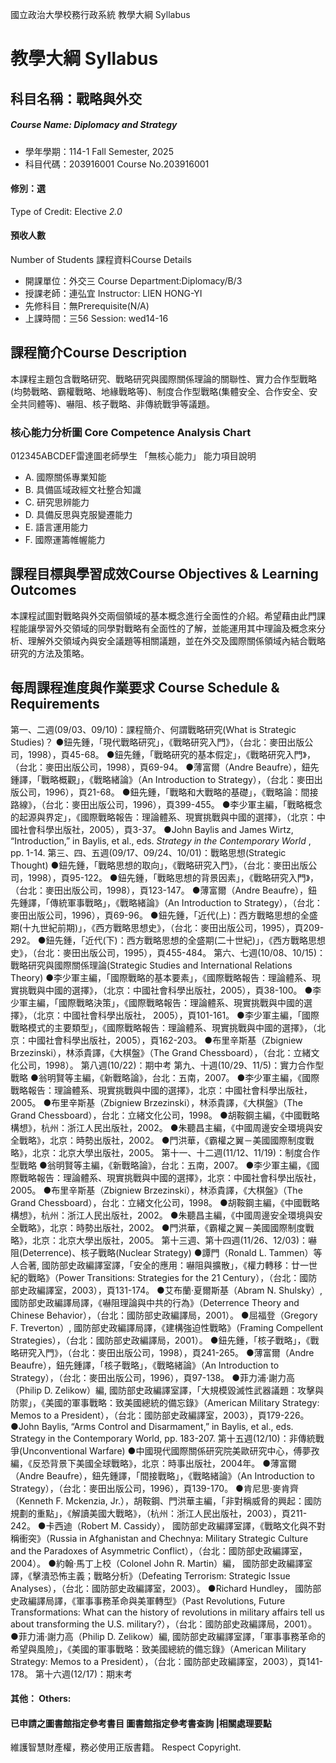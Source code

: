 國立政治大學校務行政系統 教學大綱 Syllabus
# 教學大綱 Syllabus
##  科目名稱：戰略與外交 
#####  Course Name: Diplomacy and Strategy
  * 學年學期：114-1 Fall Semester, 2025 
  * 科目代碼：203916001 Course No.203916001
#### 修別：選
Type of Credit: Elective 
_2.0_
#### 預收人數
Number of Students
課程資料Course Details
  * 開課單位：外交三 Course Department:Diplomacy/B/3 
  * 授課老師：連弘宜 Instructor: LIEN HONG-YI 
  * 先修科目：無Prerequisite(N/A)
  * 上課時間：三56 Session: wed14-16
##  課程簡介Course Description
本課程主題包含戰略研究、戰略研究與國際關係理論的關聯性、實力合作型戰略(均勢戰略、霸權戰略、地緣戰略等)、制度合作型戰略(集體安全、合作安全、安全共同體等)、嚇阻、核子戰略、非傳統戰爭等議題。
###  核心能力分析圖 Core Competence Analysis Chart
012345ABCDEF雷達圖老師學生
「無核心能力」 
能力項目說明
  * A. 國際關係專業知能
  * B. 具備區域政經文社整合知識
  * C. 研究思辨能力
  * D. 具備反思與克服變遷能力
  * E. 語言運用能力
  * F. 國際運籌帷幄能力
##  課程目標與學習成效Course Objectives & Learning Outcomes 
本課程試圖對戰略與外交兩個領域的基本概念進行全面性的介紹。希望藉由此門課程能讓學習外交領域的同學對戰略有全面性的了解，並能運用其中理論及概念來分析、理解外交領域內與安全議題等相關議題，並在外交及國際關係領域內結合戰略研究的方法及策略。
##  每周課程進度與作業要求 Course Schedule & Requirements
第一、二週(09/03、09/10)：課程簡介、何謂戰略研究(What is Strategic Studies)？
●鈕先鍾，「現代戰略研究」，《戰略研究入門》，（台北：麥田出版公司，1998），頁45-68。
●鈕先鍾，「戰略研究的基本假定」，《戰略研究入門》，（台北：麥田出版公司，1998），頁69-94。
●薄富爾（Andre Beaufre），鈕先鍾譯，「戰略概觀」，《戰略緒論》（An Introduction to Strategy），（台北：麥田出版公司，1996），頁21-68。
●鈕先鍾，「戰略和大戰略的基礎」，《戰略論：間接路線》，（台北：麥田出版公司，1996），頁399-455。
●李少軍主編，「戰略概念的起源與界定」，《國際戰略報告：理論體系、現實挑戰與中國的選擇》，（北京：中國社會科學出版社，2005），頁3-37。
●John Baylis and James Wirtz, “Introduction,” in Baylis, et al., eds. _Strategy in the Contemporary World_ , pp. 1-14.
第三、四、五週(09/17、09/24、10/01)：戰略思想(Strategic Thought)
●鈕先鍾，「戰略思想的取向」，《戰略研究入門》，（台北：麥田出版公司，1998），頁95-122。
●鈕先鍾，「戰略思想的背景因素」，《戰略研究入門》，（台北：麥田出版公司，1998），頁123-147。
●薄富爾（Andre Beaufre），鈕先鍾譯，「傳統軍事戰略」，《戰略緒論》（An Introduction to Strategy），（台北：麥田出版公司，1996），頁69-96。
●鈕先鍾，「近代(上)：西方戰略思想的全盛期(十九世紀前期)」，《西方戰略思想史》，（台北：麥田出版公司，1995），頁209-292。
●鈕先鍾，「近代(下)：西方戰略思想的全盛期(二十世紀)」，《西方戰略思想史》，（台北：麥田出版公司，1995），頁455-484。
第六、七週(10/08、10/15)：戰略研究與國際關係理論(Strategic Studies and International Relations Theory)
●李少軍主編，「國際戰略的基本要素」，《國際戰略報告：理論體系、現實挑戰與中國的選擇》，（北京：中國社會科學出版社，2005），頁38-100。
●李少軍主編，「國際戰略決策」，《國際戰略報告：理論體系、現實挑戰與中國的選擇》，（北京：中國社會科學出版社， 2005），頁101-161。
●李少軍主編，「國際戰略模式的主要類型」，《國際戰略報告：理論體系、現實挑戰與中國的選擇》，（北京：中國社會科學出版社，2005），頁162-203。
●布里辛斯基（Zbigniew Brzezinski），林添貴譯，《大棋盤》（The Grand Chessboard），（台北：立緒文化公司，1998）。
第八週(10/22)：期中考
第九、十週(10/29、11/5)：實力合作型戰略
●翁明賢等主編，《新戰略論》，台北：五南，2007。
●李少軍主編，《國際戰略報告：理論體系、現實挑戰與中國的選擇》，北京：中國社會科學出版社，2005。
●布里辛斯基（Zbigniew Brzezinski），林添貴譯，《大棋盤》（The Grand Chessboard），台北：立緒文化公司，1998。
●胡鞍鋼主編，《中國戰略構想》，杭州：浙江人民出版社，2002。
●朱聽昌主編，《中國周邊安全環境與安全戰略》，北京：時勢出版社，2002。
●門洪華，《霸權之翼－美國國際制度戰略》，北京：北京大學出版社，2005。
第十一、十二週(11/12、11/19)：制度合作型戰略
●翁明賢等主編，《新戰略論》，台北：五南，2007。
●李少軍主編，《國際戰略報告：理論體系、現實挑戰與中國的選擇》，北京：中國社會科學出版社，2005。
●布里辛斯基（Zbigniew Brzezinski），林添貴譯，《大棋盤》（The Grand Chessboard），台北：立緒文化公司，1998。
●胡鞍鋼主編，《中國戰略構想》，杭州：浙江人民出版社，2002。
●朱聽昌主編，《中國周邊安全環境與安全戰略》，北京：時勢出版社，2002。
●門洪華，《霸權之翼－美國國際制度戰略》，北京：北京大學出版社，2005。
第十三週、第十四週(11/26、12/03)：嚇阻(Deterrence)、核子戰略(Nuclear Strategy)
●譚門（Ronald L. Tammen）等人合著, 國防部史政編譯室譯，「安全的應用：嚇阻與擴散」，《權力轉移：廿一世紀的戰略》（Power Transitions: Strategies for the 21 Century），（台北：國防部史政編譯室，2003），頁131-174。
●艾布蘭‧夏爾斯基（Abram N. Shulsky）, 國防部史政編譯局譯，《嚇阻理論與中共的行為》（Deterrence Theory and Chinese Behavior），（台北：國防部史政編譯局，2001）。
●屈福登（Gregory F. Treverton）, 國防部史政編譯局譯，《建構強迫性戰略》（Framing Compellent Strategies），（台北：國防部史政編譯局，2001）。
●鈕先鍾，「核子戰略」，《戰略研究入門》，（台北：麥田出版公司，1998），頁241-265。
●薄富爾（Andre Beaufre），鈕先鍾譯，「核子戰略」，《戰略緒論》（An Introduction to Strategy），（台北：麥田出版公司，1996），頁97-138。
●菲力浦‧謝力高（Philip D. Zelikow）編, 國防部史政編譯室譯，「大規模毀滅性武器議題：攻擊與防禦」，《美國的軍事戰略：致美國總統的備忘錄》（American Military Strategy: Memos to a President），（台北：國防部史政編譯室，2003），頁179-226。
●John Baylis, “Arms Control and Disarmament,” in Baylis, et al., eds. Strategy in the Contemporary World, pp. 183-207.
第十五週(12/10)：非傳統戰爭(Unconventional Warfare)
●中國現代國際關係研究院美歐研究中心，傅夢孜編，《反恐背景下美國全球戰略》，北京：時事出版社，2004年。
●薄富爾（Andre Beaufre），鈕先鍾譯，「間接戰略」，《戰略緒論》（An Introduction to Strategy），（台北：麥田出版公司，1996），頁139-170。
●肯尼思‧麥肯齊（Kenneth F. Mckenzia, Jr.），胡鞍鋼、門洪華主編，「非對稱威脅的興起：國防規劃的重點」，《解讀美國大戰略》，（杭州：浙江人民出版社，2003），頁211-242。
●卡西迪（Robert M. Cassidy）， 國防部史政編譯室譯，《戰略文化與不對稱衝突》（Russia in Afghanistan and Chechnya: Military Strategic Culture and the Paradoxes of Asymmetric Conflict），（台北：國防部史政編譯室，2004）。
●約翰‧馬丁上校（Colonel John R. Martin）編， 國防部史政編譯室譯，《擊潰恐怖主義；戰略分析》（Defeating Terrorism: Strategic Issue Analyses），（台北：國防部史政編譯室，2003）。
●Richard Hundley， 國防部史政編譯局譯，《軍事事務革命與美軍轉型》（Past Revolutions, Future Transformations: What can the history of revolutions in military affairs tell us about transforming the U.S. military?），（台北：國防部史政編譯局，2001）。
●菲力浦‧謝力高（Philip D. Zelikow）編, 國防部史政編譯室譯，「軍事事務革命的希望與風險」，《美國的軍事戰略：致美國總統的備忘錄》（American Military Strategy: Memos to a President），（台北：國防部史政編譯室，2003），頁141-178。
第十六週(12/17)：期末考
####  其他： Others:
####  已申請之圖書館指定參考書目  圖書館指定參考書查詢 |相關處理要點
維護智慧財產權，務必使用正版書籍。 Respect Copyright.